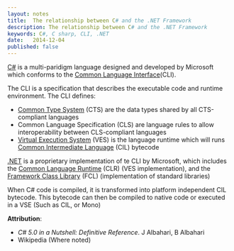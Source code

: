 ```yaml
---
layout: notes
title: 	The relationship between C# and the .NET Framework
description: The relationship between C# and the .NET Framework
keywords: C#, C sharp, CLI, .NET
date:   2014-12-04
published: false
---
```


[C#][C#] is a multi-paridigm language designed and developed by Microsoft which conforms to the [Common Language Interface][CLI](CLI).

The CLI is a specification that describes the executable code and runtime environment. The CLI defines:

*   [Common Type System][CTS] (CTS) are the data types shared by all CTS-compliant languages
*   Common Language Specification (CLS) are language rules to allow interoperability between CLS-compliant languages
*   [Virtual Execution System][VES] (VES) is the language runtime which will runs [Common Intermediate Language][CIL] (CIL) bytecode

[.NET][.NET] is a proprietary implementation of te CLI by Microsoft, which includes the [Common Language Runtime][CLR] (CLR) (VES implementation), and the [Framework Class Library][FCL] (FCL) (implementation of standard libraries)

When C# code is compiled, it is transformed into platform independent CIL bytecode. This bytecode can then be compiled to native code or executed in a VSE (Such as CIL, or Mono)

[C#]: http://en.wikipedia.org/wiki/C_Sharp_%28programming_language%29
[CLI]: http://en.wikipedia.org/wiki/Common_Language_Infrastructure
[CTS]: http://en.wikipedia.org/wiki/Common_Type_System
[VES]: http://en.wikipedia.org/wiki/Virtual_Execution_System
[CIL]: http://en.wikipedia.org/wiki/Common_Intermediate_Language
[.NET]: http://en.wikipedia.org/wiki/.NET_Framework
[CLR]: http://en.wikipedia.org/wiki/Common_Language_Runtime
[FCL]: http://en.wikipedia.org/wiki/Framework_Class_Library

**Attribution**:

* _C# 5.0 in a Nutshell: Definitive Reference_.  J Albahari, B Albahari
*    Wikipedia (Where noted)
